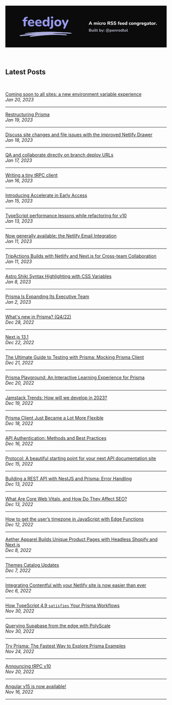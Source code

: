 <p align="center">
  <img src="assets/banner.svg" alt="feedjoy" title="feedjoy" />
</p>
<br />

## Latest Posts

<br />

<!-- POSTS_START -->

[Coming soon to all sites: a new environment variable experience](https://netlify.com/blog/coming-soon-to-all-sites-a-new-environment-variable-experience/)<br /><i>Jan
20, 2023</i><hr/>
[Restructuring Prisma](https://www.prisma.io/blog/restructure-announcement-1a9ek279du8j)<br /><i>Jan
19, 2023</i><hr/>
[Discuss site changes and file issues with the improved Netlify Drawer](https://netlify.com/blog/discuss-site-changes-and-file-issues-with-the-improved-netlify-drawer/)<br /><i>Jan
18, 2023</i><hr/>
[QA and collaborate directly on branch deploy URLs](https://netlify.com/blog/qa-and-collaborate-directly-on-branch-deploy-urls/)<br /><i>Jan
17, 2023</i><hr/>
[Writing a tiny tRPC client](https://trpc.io/blog/tinyrpc-client)<br /><i>Jan
16, 2023</i><hr/>
[Introducing Accelerate in Early Access](https://www.prisma.io/blog/announcing-accelerate-usrvpi6sfkv4)<br /><i>Jan
15, 2023</i><hr/>
[TypeScript performance lessons while refactoring for v10](https://trpc.io/blog/typescript-performance-lessons)<br /><i>Jan
13, 2023</i><hr/>
[Now generally available: the Netlify Email Integration](https://netlify.com/blog/netlify-email-integration-ga/)<br /><i>Jan
11, 2023</i><hr/>
[TripActions Builds with Netlify and Next.js for Cross-team Collaboration](https://netlify.com/blog/trip-actions-next-case-study/)<br /><i>Jan
11, 2023</i><hr/>
[Astro Shiki Syntax Highlighting with CSS Variables](https://christianpenrod.com/blog/astro-shiki-syntax-highlighting-with-css-variables/)<br /><i>Jan
8, 2023</i><hr/>
[Prisma Is Expanding Its Executive Team](https://www.prisma.io/blog/coo-announcement-aer1fgviirjb)<br /><i>Jan
2, 2023</i><hr/>
[What's new in Prisma? (Q4/22)](https://www.prisma.io/blog/wnip-q4-2022-f66prwkjx72s)<br /><i>Dec
28, 2022</i><hr/> [Next.js 13.1](https://nextjs.org/blog/next-13-1)<br /><i>Dec
22, 2022</i><hr/>
[The Ultimate Guide to Testing with Prisma: Mocking Prisma Client](https://www.prisma.io/blog/testing-series-1-8eRB5p0Y8o)<br /><i>Dec
21, 2022</i><hr/>
[Prisma Playground: An Interactive Learning Experience for Prisma](https://www.prisma.io/blog/announcing-prisma-playground-xeywknkj0e1p)<br /><i>Dec
20, 2022</i><hr/>
[Jamstack Trends: How will we develop in 2023?](https://netlify.com/blog/jamstack-trend-predictions-2023/)<br /><i>Dec
19, 2022</i><hr/>
[Prisma Client Just Became a Lot More Flexible](https://www.prisma.io/blog/client-extensions-preview-8t3w27xkrxxn)<br /><i>Dec
18, 2022</i><hr/>
[API Authentication: Methods and Best Practices](https://netlify.com/blog/api-authentication-methods/)<br /><i>Dec
16, 2022</i><hr/>
[Protocol: A beautiful starting point for your next API documentation site](https://tailwindcss.com/blog/2022-12-15-protocol-api-documentation-template)<br /><i>Dec
15, 2022</i><hr/>
[Building a REST API with NestJS and Prisma: Error Handling](https://www.prisma.io/blog/nestjs-prisma-error-handling-7D056s1kOop2)<br /><i>Dec
13, 2022</i><hr/>
[What Are Core Web Vitals, and How Do They Affect SEO?](https://netlify.com/blog/core-web-vitals-seo/)<br /><i>Dec
13, 2022</i><hr/>
[How to get the user&#8217;s timezone in JavaScript with Edge Functions](https://netlify.com/blog/how-to-get-timezone-in-javascript-with-edge-functions/)<br /><i>Dec
12, 2022</i><hr/>
[Aether Apparel Builds Unique Product Pages with Headless Shopify and Next.js ](https://netlify.com/blog/aether-apparel-shopify-nextjs/)<br /><i>Dec
8, 2022</i><hr/>
[Themes Catalog Updates](https://astro.build/blog/themes-catalog-updates/)<br /><i>Dec
7, 2022</i><hr/>
[Integrating Contentful with your Netlify site is now easier than ever](https://netlify.com/blog/integrating-contentful-with-your-netlify-site-is-now-easier-than-ever/)<br /><i>Dec
6, 2022</i><hr/>
[How TypeScript 4.9 `satisfies` Your Prisma Workflows](https://www.prisma.io/blog/satisfies-operator-ur8ys8ccq7zb)<br /><i>Nov
30, 2022</i><hr/>
[Querying Supabase from the edge with PolyScale](https://netlify.com/blog/querying-supabase-from-the-edge-with-polyscale/)<br /><i>Nov
30, 2022</i><hr/>
[Try Prisma: The Fastest Way to Explore Prisma Examples](https://www.prisma.io/blog/try-prisma-announcment-Kv6bwRcdjd)<br /><i>Nov
24, 2022</i><hr/>
[Announcing tRPC v10](https://trpc.io/blog/announcing-trpc-10)<br /><i>Nov 20,
2022</i><hr/>
[Angular v15 is now available!](https://blog.angular.io/angular-v15-is-now-available-df7be7f2f4c8?source=rss----447683c3d9a3---4)<br /><i>Nov
16, 2022</i><hr/>

<!-- POSTS_END -->
